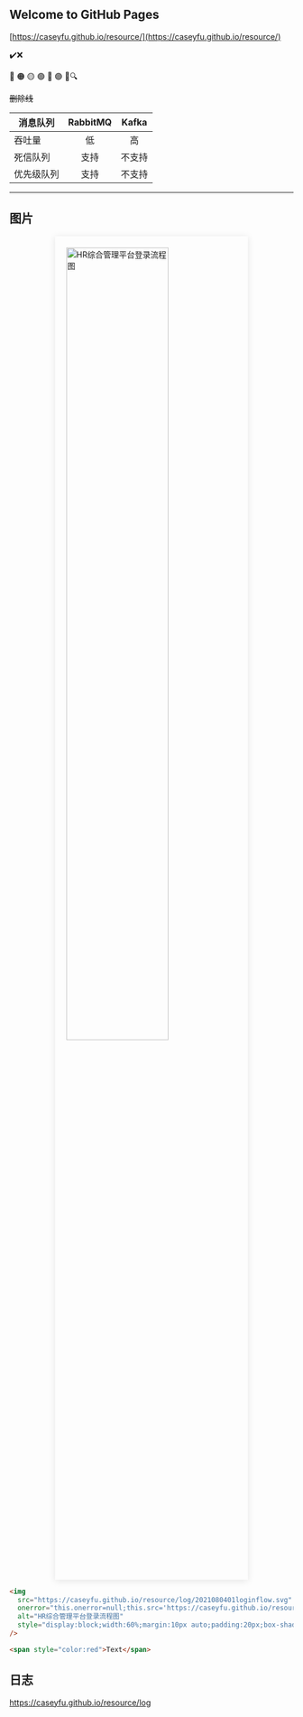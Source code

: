 ## Welcome to GitHub Pages

[https://caseyfu.github.io/resource/](https://caseyfu.github.io/resource/)

✔️❌

🔴 🟠 🟡 🟢 🔵 🟣
🚩🔍

~~删除线~~

| 消息队列   | RabbitMQ | Kafka  |
| ---------- | :------: | :----: |
| 吞吐量     |    低    |   高   |
| 死信队列   |   支持   | 不支持 |
| 优先级队列 |   支持   | 不支持 |

---

## 图片

<img
  src="https://caseyfu.github.io/resource/log/2021080401loginflow.svg"
  onerror="this.onerror=null;this.src='https://caseyfu.github.io/resource/img/404.svg'"
  alt="HR综合管理平台登录流程图"
  style="display:block;width:60%;margin:10px auto;padding:20px;box-shadow: 0 2px 12px 0 rgba(0, 0, 0, 0.1);"
/>

```html
<img
  src="https://caseyfu.github.io/resource/log/2021080401loginflow.svg"
  onerror="this.onerror=null;this.src='https://caseyfu.github.io/resource/img/404.svg'"
  alt="HR综合管理平台登录流程图"
  style="display:block;width:60%;margin:10px auto;padding:20px;box-shadow: 0 2px 12px 0 rgba(0, 0, 0, 0.1);"
/>

<span style="color:red">Text</span>
```

## 日志

https://caseyfu.github.io/resource/log
